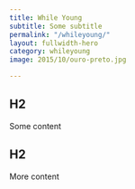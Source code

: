 ```yaml
---
title: While Young
subtitle: Some subtitle
permalink: "/whileyoung/"
layout: fullwidth-hero
category: whileyoung
image: 2015/10/ouro-preto.jpg

---
```


## H2

Some content

## H2

More content
